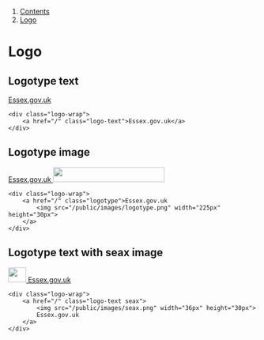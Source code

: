 1.  [Contents](/docs/core/contents)
2.  [Logo](#)

# Logo

## Logotype text
<div class="logo-wrap">
	<a href="/" class="logo-text">Essex.gov.uk</a>
</div>

	<div class="logo-wrap">
		<a href="/" class="logo-text">Essex.gov.uk</a>
	</div>


## Logotype image

<div class="logo-wrap">
	<a href="/" class="logotype">Essex.gov.uk
		<img src="/public/images/logotype.png" width="225px" height="30px">
	</a>
</div>

	<div class="logo-wrap">
		<a href="/" class="logotype">Essex.gov.uk
			<img src="/public/images/logotype.png" width="225px" height="30px">
		</a>
	</div>

## Logotype text with seax image

<div class="logo-wrap">
	<a href="/" class="logo-text seax">
		<img src="/public/images/seax.png" width="36px" height="30px">
		Essex.gov.uk
	</a>
</div>

	<div class="logo-wrap">
		<a href="/" class="logo-text seax">
			<img src="/public/images/seax.png" width="36px" height="30px">
			Essex.gov.uk
		</a>
	</div>